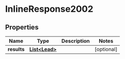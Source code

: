 # InlineResponse2002

## Properties
Name | Type | Description | Notes
------------ | ------------- | ------------- | -------------
**results** | [**List&lt;Lead&gt;**](Lead.md) |  |  [optional]
